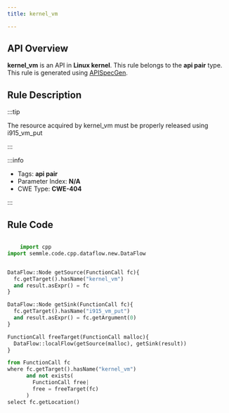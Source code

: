 ```yaml
---
title: kernel_vm

---
```



## API Overview
**kernel_vm** is an API in **Linux kernel**. This rule belongs to the **api pair** type. This rule is generated using [APISpecGen](../../tools/APISpecGen).
## Rule Description

:::tip

The resource acquired by kernel_vm must be properly released using i915_vm_put

:::

:::info

- Tags: **api pair**
- Parameter Index: **N/A**
- CWE Type: **CWE-404**

:::

## Rule Code
```python

    import cpp
import semmle.code.cpp.dataflow.new.DataFlow


DataFlow::Node getSource(FunctionCall fc){
  fc.getTarget().hasName("kernel_vm")
  and result.asExpr() = fc
}

DataFlow::Node getSink(FunctionCall fc){
  fc.getTarget().hasName("i915_vm_put")
  and result.asExpr() = fc.getArgument(0)
}

FunctionCall freeTarget(FunctionCall malloc){
  DataFlow::localFlow(getSource(malloc), getSink(result))
}

from FunctionCall fc
where fc.getTarget().hasName("kernel_vm")
      and not exists(
        FunctionCall free| 
        free = freeTarget(fc)
      )
select fc.getLocation()

    
```